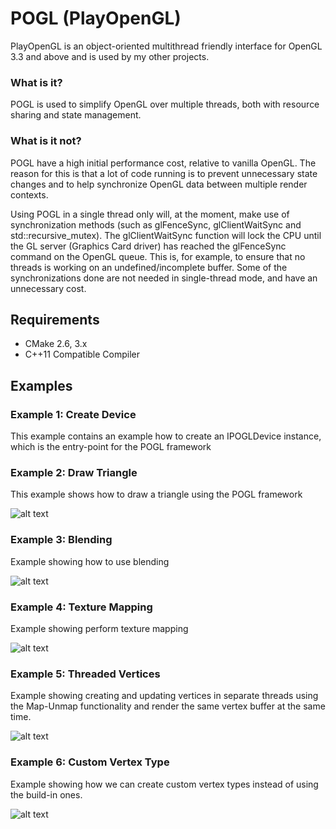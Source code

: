 # POGL (PlayOpenGL) #

PlayOpenGL is an object-oriented multithread friendly interface for OpenGL 3.3 and above and is used by my other projects.

### What is it? ###

POGL is used to simplify OpenGL over multiple threads, both with resource sharing and state management. 

### What is it not? ###

POGL have a high initial performance cost, relative to vanilla OpenGL. The reason for this is that a lot of code running is to prevent unnecessary state changes and to help synchronize OpenGL data between multiple render contexts. 

Using POGL in a single thread only will, at the moment, make use of synchronization methods (such as glFenceSync, glClientWaitSync and std::recursive_mutex). 
The glClientWaitSync function will lock the CPU until the GL server (Graphics Card driver) has reached the glFenceSync command on the OpenGL queue. This is, for example, to
ensure that no threads is working on an undefined/incomplete buffer. Some of the synchronizations done are not needed in single-thread mode, and have an unnecessary cost.

## Requirements ##

* CMake 2.6, 3.x
* C++11 Compatible Compiler

## Examples ##

### Example 1: Create Device ###

This example contains an example how to create an IPOGLDevice instance, which is the entry-point for the POGL framework

### Example 2: Draw Triangle ###

This example shows how to draw a triangle using the POGL framework

![alt text](https://raw.githubusercontent.com/perandersson/POGL/master/example2_drawtriangle/screenshot.png "Example 2")

### Example 3: Blending ###

Example showing how to use blending

![alt text](https://raw.githubusercontent.com/perandersson/POGL/master/example3_blending/screenshot.png "Example 3")

### Example 4: Texture Mapping ###

Example showing perform texture mapping

![alt text](https://raw.githubusercontent.com/perandersson/POGL/master/example4_texturing/screenshot.png "Example 4")

### Example 5: Threaded Vertices ###

Example showing creating and updating vertices in separate threads using the Map-Unmap functionality and render the same vertex buffer
at the same time.

![alt text](https://raw.githubusercontent.com/perandersson/POGL/master/example5_threadedvertices/screenshot.png "Example 5")

### Example 6: Custom Vertex Type ###

Example showing how we can create custom vertex types instead of using the build-in ones.

![alt text](https://raw.githubusercontent.com/perandersson/POGL/master/example6_customvertextype/screenshot.png "Example 5")